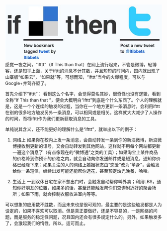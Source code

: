 <img src="/blog/images/ifttt.jpg"/>
感觉一夜之间，“ifttt”（If This than that）在网上流行起来，不管是微博，轻博客，还是知乎上面，关于ifttt的消息不计其数，并且短短的时间内，国内就出现了山寨版“如果云”，“如果就”等，可想而知，“ifttt”当今的火爆程度，可以与Google+并驾齐驱了。


首先介绍下“ifttt”：
看到这么个名字，会觉得莫名其妙，很奇怪也没有逻辑，看到全称“If This than that ”，便会大概明白“ifttt”到底是个什么东西了。个人的理解就是，这是一个个连续的触发的过程，当你在一个地方更新一条消息时，会利用ifttt在别的很多地方触发另外一条消息，可以相同或是相关。这样就大大减少了人操作的时间，而将ifttt作为我们更新获取消息的工具。


单纯说其含义，还不能更好的理解什么是“ifttt”，就举出以下的例子：


1. 网络上
如果你在校内上发一条消息，会自动转发一条到你的新浪微博，新浪微博接收到更新的讯号，又会自动转发到其他网站，这样就不用每个网站都更新一遍这个消息了（有点像现在的“微博通”之类的工具）；如果淘宝上某件商品的价格降到你预计的价格之内，就会自动向你发送邮件或是短消息，通知你价格已经降下来；如果关注的人的网络上婚姻状态由“恋爱”改为“单身”，会触发给你一条短信，继续出发可能还能帮你选花，甚至预定烛光晚餐，哈哈。



2. 生活上
一到双休日宅在家不想出门时，会触发自动帮你叫外卖；利用LBS，通知你好朋友的位置，如果多的话，甚至还能触发帮你们查询附近好的聚会场所；如果下雨，就会控制衣服收进室内等等。

可以想象的应用数不胜数，而且未来也是很可观的，最主要的是这些触发都是人为设定的，如果不喜欢可以取消。但是真正要做好，还是不容易的，一是网络的问题，而是服务的稳定性问题，况且国内还会有很多规定什么的。另外，如果触发多了，会激起我们的惰性，所以，适可而止。